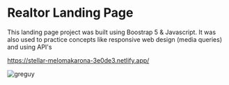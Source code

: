 # Realtor Landing Page

This landing page project was built using Boostrap 5 & Javascript. It was also used to practice concepts like responsive web design (media queries) and using API's

https://stellar-melomakarona-3e0de3.netlify.app/

![greguy](https://user-images.githubusercontent.com/92110494/194732130-5a7136f6-d711-4a4c-8d28-1ae4c0b0a528.JPG)
